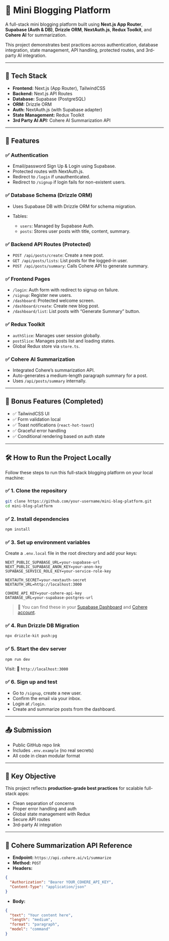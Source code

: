 # 📝 Mini Blogging Platform

A full-stack mini blogging platform built using **Next.js App Router**, **Supabase (Auth & DB)**, **Drizzle ORM**, **NextAuth.js**, **Redux Toolkit**, and **Cohere AI** for summarization.

This project demonstrates best practices across authentication, database integration, state management, API handling, protected routes, and 3rd-party AI integration.

---

## 🚀 Tech Stack

- **Frontend:** Next.js (App Router), TailwindCSS
- **Backend:** Next.js API Routes
- **Database:** Supabase (PostgreSQL)
- **ORM:** Drizzle ORM
- **Auth:** NextAuth.js (with Supabase adapter)
- **State Management:** Redux Toolkit
- **3rd Party AI API:** Cohere AI Summarization API

---

## 📂 Features

### ✅ Authentication

- Email/password Sign Up & Login using Supabase.
- Protected routes with NextAuth.js.
- Redirect to `/login` if unauthenticated.
- Redirect to `/signup` if login fails for non-existent users.

### ✅ Database Schema (Drizzle ORM)

- Uses Supabase DB with Drizzle ORM for schema migration.
- Tables:

  - `users`: Managed by Supabase Auth.
  - `posts`: Stores user posts with title, content, summary.

### ✅ Backend API Routes (Protected)

- `POST /api/posts/create`: Create a new post.
- `GET /api/posts/lists`: List posts for the logged-in user.
- `POST /api/posts/summary`: Calls Cohere API to generate summary.

### ✅ Frontend Pages

- `/login`: Auth form with redirect to signup on failure.
- `/signup`: Register new users.
- `/dashboard`: Protected welcome screen.
- `/dashboard/create`: Create new blog post.
- `/dashboard/list`: List posts with “Generate Summary” button.

### ✅ Redux Toolkit

- `authSlice`: Manages user session globally.
- `postSlice`: Manages posts list and loading states.
- Global Redux store via `store.ts`.

### ✅ Cohere AI Summarization

- Integrated Cohere’s summarization API.
- Auto-generates a medium-length paragraph summary for a post.
- Uses `/api/posts/summary` internally.

---

## 🧠 Bonus Features (Completed)

- ✅ TailwindCSS UI
- ✅ Form validation local
- ✅ Toast notifications (`react-hot-toast`)
- ✅ Graceful error handling
- ✅ Conditional rendering based on auth state

---

## 🛠️ How to Run the Project Locally

Follow these steps to run this full-stack blogging platform on your local machine:

### ✅ 1. Clone the repository

```bash
git clone https://github.com/your-username/mini-blog-platform.git
cd mini-blog-platform
```

### ✅ 2. Install dependencies

```bash
npm install
```

### ✅ 3. Set up environment variables

Create a `.env.local` file in the root directory and add your keys:

```env
NEXT_PUBLIC_SUPABASE_URL=your-supabase-url
NEXT_PUBLIC_SUPABASE_ANON_KEY=your-anon-key
SUPABASE_SERVICE_ROLE_KEY=your-service-role-key

NEXTAUTH_SECRET=your-nextauth-secret
NEXTAUTH_URL=http://localhost:3000

COHERE_API_KEY=your-cohere-api-key
DATABASE_URL=your-supabase-postgres-url
```

> 📌 You can find these in your [Supabase Dashboard](https://app.supabase.com/) and [Cohere account](https://dashboard.cohere.com/).

### ✅ 4. Run Drizzle DB Migration

```bash
npx drizzle-kit push:pg
```

### ✅ 5. Start the dev server

```bash
npm run dev
```

Visit:
📍 `http://localhost:3000`

### ✅ 6. Sign up and test

- Go to `/signup`, create a new user.
- Confirm the email via your inbox.
- Login at `/login`.
- Create and summarize posts from the dashboard.

---

## 📤 Submission

- Public GitHub repo link
- Includes `.env.example` (no real secrets)
- All code in clean modular format

---

## 🔐 Key Objective

This project reflects **production-grade best practices** for scalable full-stack apps:

- Clean separation of concerns
- Proper error handling and auth
- Global state management with Redux
- Secure API routes
- 3rd-party AI integration

---

## 🤖 Cohere Summarization API Reference

- **Endpoint:** `https://api.cohere.ai/v1/summarize`
- **Method:** `POST`
- **Headers:**

```json
{
  "Authorization": "Bearer YOUR_COHERE_API_KEY",
  "Content-Type": "application/json"
}
```

- **Body:**

```json
{
  "text": "Your content here",
  "length": "medium",
  "format": "paragraph",
  "model": "command"
}
```
